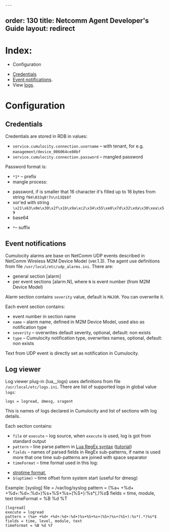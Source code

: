     ---
order: 130
title: Netcomm Agent Developer's Guide
layout: redirect
---

# Index:
* Configuration
 - [Credentials](#credentials)
 - [Event notifications](#notifications).
 - View [logs](#logs).


# Configuration

## <a name="credentials"></a>Credentials

Credentials are stored in RDB in values:
* `service.cumulocity.connection.username` – with tenant, for e.g. `management/device_006064ce80bf`
* `service.cumulocity.connection.password` – mangled password

Password format is:
* `*1*` – prefix
* mangle process:
 - password, if is smaller that 16 character it's filled up to 16 bytes from string `fN4\033q8!7n\n13Q$8f`
 - xor'ed with string `\x21\x63\x0e\x30\x2f\x1b\x9a\xc2\x34\x55\xe8\x7d\x32\xda\x30\xea\x59`
 - base64
* `*`– suffix



## <a name="notifications"></a>Event notifications

Cumulocity alarms are base on NetComm UDP events described in NetComm Wireless M2M Device Model (ver.1.3).
The agent use definitions from file `/usr/local/etc/udp_alarms.ini`. There are:
* general section \[alarm\]
* per event sections \[alarm.N\], where `N` is event number (from M2M Device Model)

Alarm section contains `severity` value, default is `MAJOR`. You can overwrite  it.

Each event section contains:
* event number in section name 
* `name` – alarm name, defined in M2M Device Model, used also as notification type
* `severity` – overwrites default severity, optional, default: non exists
* `type`  – Cumulocity notification type, overwrites names, optional, default: non exists

Text from UDP event is directly set as notification in Cumulocity.


## <a name="logs"></a>Log viewer

Log viewer plug-in (lua\_\_logs) uses definitions from file `/usr/local/etc/logs.ini`.
There are list of supported logs in global value `logs`:

    logs = logread, dmesg, sragent
    
This is names of logs declared in Cumulocity and list of sections with log details.

Each section contains:
* `file` or `execute` – log source, when `execute` is used, log is got from standard output
* `pattern` – line parse pattern in [Lua RegEx syntax](http://lua-users.org/wiki/PatternsTutorial) ([tutorial](http://lua-users.org/wiki/PatternsTutorial))
* `fields` – names of parsed fields in RegEx sub-patterns, if name is used more that one time sub-patterns are joined with space separator
* `timeFormat` – time format used in this log:
 - [strptime format](http://man7.org/linux/man-pages/man3/strptime.3.html),
 - `$(uptime)` – time offset form system start (useful for dmesg)

Example:
    [syslog]
    file = /var/log/syslog
    pattern = (%a+ +%d+ +%d+:%d+:%d+)%s+%S+%s+(%S+):%s*(.*)%s*$
    fields = time, module, text
    timeFormat = %B %d %T
    
    [logread]
    execute = logread
    pattern = (%a+ +%d+ +%d+:%d+:%d+)%s+%S+%s+(%S+)%s+(%S+):%s*(.*)%s*$
    fields = time, level, module, text
    timeFormat = %B %d %T

